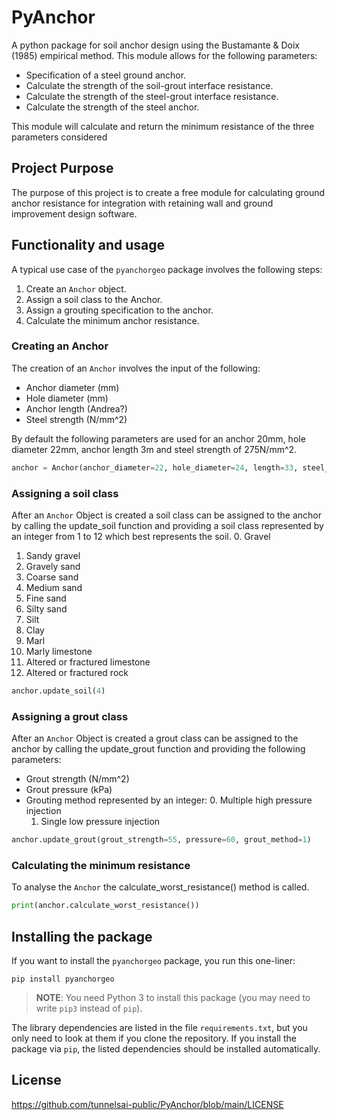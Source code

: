 # PyAnchor
A python package for soil anchor design using the Bustamante &amp; Doix (1985) empirical method. This module allows for the following parameters:
- Specification of a steel ground anchor.
- Calculate the strength of the soil-grout interface resistance.
- Calculate the strength of the steel-grout interface resistance.
- Calculate the strength of the steel anchor.

This module will calculate and return the minimum resistance of the three parameters considered

## Project Purpose
The purpose of this project is to create a free module for calculating ground anchor resistance for integration with retaining wall and ground improvement design software.

## Functionality and usage

A typical use case of the `pyanchorgeo` package involves the following steps:
1. Create an `Anchor` object.
2. Assign a soil class to the Anchor.
3. Assign a grouting specification to the anchor.
4. Calculate the minimum anchor resistance.

### Creating an Anchor

The creation of an `Anchor` involves the input of the following:
- Anchor diameter (mm)
- Hole diameter (mm)
- Anchor length (Andrea?)
- Steel strength (N/mm^2)

By default the following parameters are used for an anchor 20mm, hole diameter 22mm, anchor length 3m and steel strength of 275N/mm^2.

```python
anchor = Anchor(anchor_diameter=22, hole_diameter=24, length=33, steel_strength = 275)
```


### Assigning a soil class

After an `Anchor` Object is created a soil class can be assigned to the anchor by calling the update_soil function and providing a soil class represented by an integer from 1 to 12 which best represents the soil.
0. Gravel
1. Sandy gravel
2.  Gravely sand
3. Coarse sand
4. Medium sand
5. Fine sand
6.  Silty sand
7.  Silt
8.  Clay
9.  Marl
10. Marly limestone
11. Altered or fractured limestone
12. Altered or fractured rock

```python
anchor.update_soil(4)
```

### Assigning a grout class

After an `Anchor` Object is created a grout class can be assigned to the anchor by calling the update_grout function and providing the following parameters:
- Grout strength (N/mm^2)
- Grout pressure (kPa)
- Grouting method represented by an integer:
    0. Multiple high pressure injection
    1. Single low pressure injection

```python
anchor.update_grout(grout_strength=55, pressure=60, grout_method=1)
```

### Calculating the minimum resistance

To analyse the `Anchor` the calculate_worst_resistance() method is called.

```python
print(anchor.calculate_worst_resistance())
```


## Installing the package

If you want to install the `pyanchorgeo` package, you run this one-liner:

```shell
pip install pyanchorgeo
```

> **NOTE**: You need Python 3 to install this package (you may need to write `pip3` instead of `pip`).

The library dependencies are listed in the file `requirements.txt`, but you only need to look at them if you clone the repository.
If you install the package via `pip`, the listed dependencies should be installed automatically.

## License

https://github.com/tunnelsai-public/PyAnchor/blob/main/LICENSE
